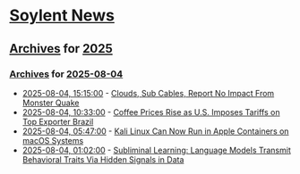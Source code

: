 # [Soylent News](../../../README.md)

## [Archives](../../index.md) for [2025](../index.md)

### [Archives](../../index.md) for [2025-08-04](index.md)

* [2025-08-04, 15:15:00](https://soylentnews.org/article.pl?sid=25/08/03/026228&from=rss) - [Clouds, Sub Cables, Report No Impact From Monster Quake](https://soylentnews.org/article.pl?sid=25/08/03/026228&from=rss)
* [2025-08-04, 10:33:00](https://soylentnews.org/article.pl?sid=25/08/02/2149227&from=rss) - [Coffee Prices Rise as U.S. Imposes Tariffs on Top Exporter Brazil](https://soylentnews.org/article.pl?sid=25/08/02/2149227&from=rss)
* [2025-08-04, 05:47:00](https://soylentnews.org/article.pl?sid=25/08/02/2145230&from=rss) - [Kali Linux Can Now Run in Apple Containers on macOS Systems](https://soylentnews.org/article.pl?sid=25/08/02/2145230&from=rss)
* [2025-08-04, 01:02:00](https://soylentnews.org/article.pl?sid=25/08/02/1318209&from=rss) - [Subliminal Learning: Language Models Transmit Behavioral Traits Via Hidden Signals in Data](https://soylentnews.org/article.pl?sid=25/08/02/1318209&from=rss)
